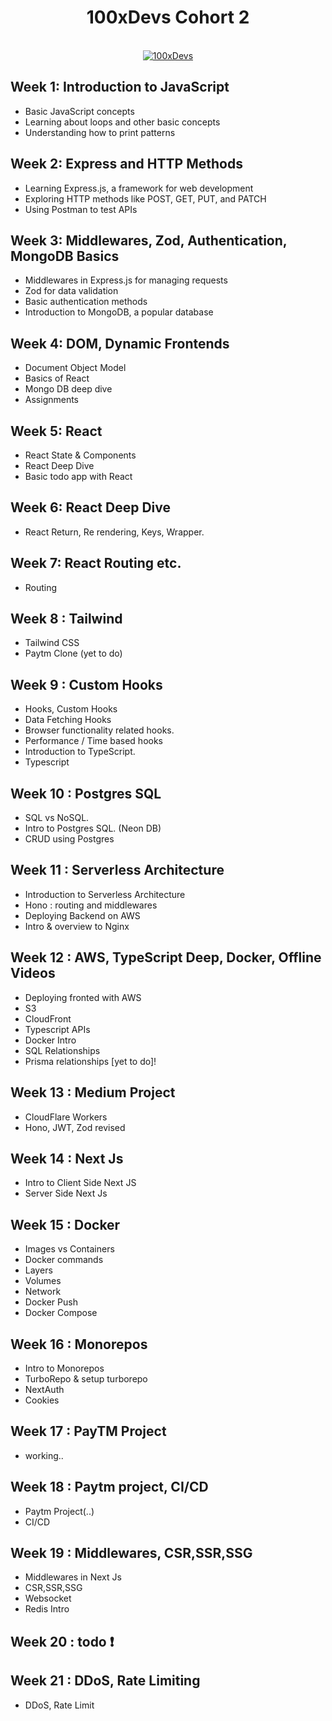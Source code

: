 
<h1 align="center"> 100xDevs Cohort 2 </h1>

<div align="center">
  <br />
    <a href="https://github.com/ankiiisharma/100xdevs" target="_blank">
      <img src="https://ik.imagekit.io/ankiiisharma/github100xDevs.png?updatedAt=1727534213432" alt="100xDevs">
    </a>
  <br />
</div>

## Week 1: Introduction to JavaScript

- Basic JavaScript concepts
- Learning about loops and other basic concepts
- Understanding how to print patterns

## Week 2: Express and HTTP Methods

- Learning Express.js, a framework for web development
- Exploring HTTP methods like POST, GET, PUT, and PATCH
- Using Postman to test APIs

## Week 3: Middlewares, Zod, Authentication, MongoDB Basics

- Middlewares in Express.js for managing requests
- Zod for data validation
- Basic authentication methods
- Introduction to MongoDB, a popular database

## Week 4: DOM, Dynamic Frontends

- Document Object Model
- Basics of React
- Mongo DB deep dive
- Assignments

## Week 5: React

- React State & Components
- React Deep Dive
- Basic todo app with React

## Week 6: React Deep Dive

- React Return, Re rendering, Keys, Wrapper.

## Week 7: React Routing etc.

- Routing

## Week 8 : Tailwind

- Tailwind CSS
- Paytm Clone (yet to do)

## Week 9 : Custom Hooks

- Hooks, Custom Hooks
- Data Fetching Hooks
- Browser functionality related hooks.
- Performance / Time based hooks
- Introduction to TypeScript.
- Typescript

## Week 10 : Postgres SQL

- SQL vs NoSQL.
- Intro to Postgres SQL. (Neon DB)
- CRUD using Postgres

## Week 11 : Serverless Architecture

- Introduction to Serverless Architecture
- Hono : routing and middlewares
- Deploying Backend on AWS
- Intro & overview to Nginx

## Week 12 : AWS, TypeScript Deep, Docker, Offline Videos

- Deploying fronted with AWS
- S3
- CloudFront
- Typescript APIs
- Docker Intro
- SQL Relationships
- Prisma relationships [yet to do]!

## Week 13 : Medium Project

- CloudFlare Workers
- Hono, JWT, Zod revised

## Week 14 : Next Js

- Intro to Client Side Next JS
- Server Side Next Js

## Week 15 : Docker

- Images vs Containers
- Docker commands
- Layers
- Volumes
- Network
- Docker Push
- Docker Compose

## Week 16 : Monorepos

- Intro to Monorepos
- TurboRepo & setup turborepo
- NextAuth
- Cookies

## Week 17 : PayTM Project

- working..

## Week 18 : Paytm project, CI/CD

- Paytm Project(..)
- CI/CD

## Week 19 : Middlewares, CSR,SSR,SSG
- Middlewares in Next Js
- CSR,SSR,SSG
- Websocket
- Redis Intro

## Week 20 : todo ❗

## Week 21 : DDoS, Rate Limiting 
- DDoS, Rate Limit
